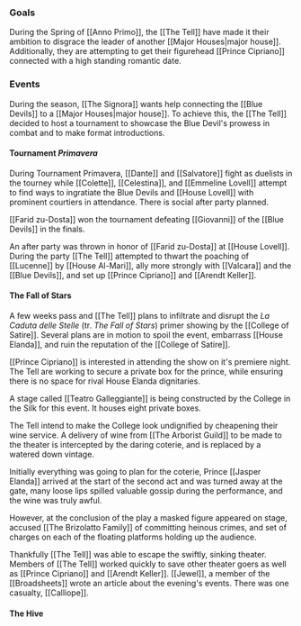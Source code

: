 
### Goals

During the Spring of [[Anno Primo]], the [[The Tell]] have made it their ambition to disgrace the leader of another [[Major Houses|major house]]. Additionally, they are attempting to get their figurehead [[Prince Cipriano]] connected with a high standing romantic date.

### Events

During the season, [[The Signora]] wants help connecting the [[Blue Devils]] to a [[Major Houses|major house]]. To achieve this, the [[The Tell]] decided to host a tournament to showcase the Blue Devil's prowess in combat and to make format introductions.

#### Tournament _Primavera_

During Tournament Primavera, [[Dante]] and [[Salvatore]] fight as duelists in the tourney while [[Colette]], [[Celestina]], and [[Emmeline Lovell]] attempt to find ways to ingratiate the Blue Devils and [[House Lovell]] with prominent courtiers in attendance. There is social after party planned.

[[Farid zu-Dosta]] won the tournament defeating [[Giovanni]] of the [[Blue Devils]] in the finals.

An after party was thrown in honor of [[Farid zu-Dosta]] at [[House Lovell]]. During the party [[The Tell]] attempted to thwart the poaching of [[Lucenne]] by [[House Al-Mari]], ally more strongly with [[Valcara]] and the [[Blue Devils]], and set up [[Prince Cipriano]] and [[Arendt Keller]].


#### The Fall of Stars

A few weeks pass and [[The Tell]] plans to infiltrate and disrupt the _La Caduta delle Stelle_ (tr. _The Fall of Stars_) primer showing by the [[College of Satire]]. Several plans are in motion to spoil the event, embarrass [[House Elanda]], and ruin the reputation of the [[College of Satire]]. 

[[Prince Cipriano]] is interested in attending the show on it's premiere night. The Tell are working to secure a private box for the prince, while ensuring there is no space for rival House Elanda dignitaries. 

A stage called [[Teatro Galleggiante]] is being constructed by the College in the Silk for this event. It houses eight private boxes. 

The Tell intend to make the College look undignified by cheapening their wine service.  A delivery of wine from [[The Arborist Guild]] to be made to the theater is intercepted by the daring coterie, and is replaced by a watered down vintage.

Initially everything was going to plan for the coterie, Prince [[Jasper Elanda]] arrived at the start of the second act and was turned away at the gate, many loose lips spilled valuable gossip during the performance, and the wine was truly awful. 

However, at the conclusion of the play a masked figure appeared on stage, accused [[The Brizolatto Family]] of committing heinous crimes, and set of charges on each of the floating platforms holding up the audience. 

Thankfully [[The Tell]] was able to escape the swiftly, sinking theater. Members of [[The Tell]] worked quickly to save other theater goers as well as [[Prince Cipriano]] and [[Arendt Keller]]. [[Jewel]], a member of the [[Broadsheets]] wrote an article about the evening's events. There was one casualty, [[Calliope]].

#### The Hive

